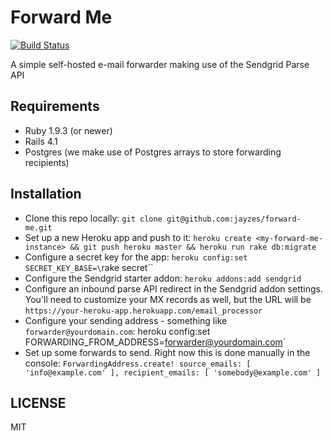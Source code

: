 # Forward Me
[![Build Status](https://travis-ci.org/jayzes/forward-me.png)](https://travis-ci.org/jayzes/forward-me)

A simple self-hosted e-mail forwarder making use of the Sendgrid Parse API

## Requirements
- Ruby 1.9.3 (or newer)
- Rails 4.1
- Postgres (we make use of Postgres arrays to store forwarding
recipients)

## Installation
- Clone this repo locally: `git clone git@github.com:jayzes/forward-me.git`
- Set up a new Heroku app and push to it: `heroku create <my-forward-me-instance> && git push heroku master && heroku run rake db:migrate`
- Configure a secret key for the app: `heroku config:set SECRET_KEY_BASE=\`rake secret\``
- Configure the Sendgrid starter addon: `heroku addons:add sendgrid`
- Configure an inbound parse API redirect in the Sendgrid addon settings. You'll
  need to customize your MX records as well, but the URL will be
  `https://your-heroku-app.herokuapp.com/email_processor`
- Configure your sending address - something like `forwarder@yourdomain.com`: heroku config:set FORWARDING_FROM_ADDRESS=forwarder@yourdomain.com`
- Set up some forwards to send. Right now this is done manually in the console: `ForwardingAddress.create! source_emails: [ 'info@example.com' ], recipient_emails: [ 'somebody@example.com' ]`

## LICENSE
MIT
